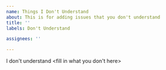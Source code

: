 ```yaml
---
name: Things I Don't Understand
about: This is for adding issues that you don't understand
title: ''
labels: Don't Understand

assignees: ''

---
```


I don't understand <fill in what you don't here>
